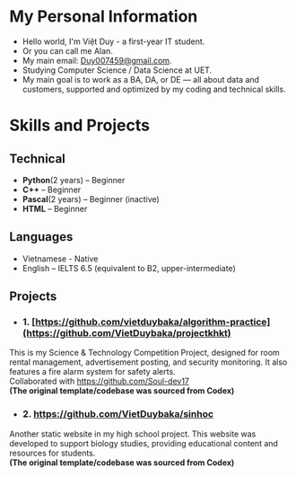 
# My Personal Information
- Hello world, I'm Việt Duy - a first-year IT student.  
- Or you can call me Alan.  
- My main email: Duy007459@gmail.com.  
- Studying Computer Science / Data Science at UET.
- My main goal is to work as a BA, DA, or  DE — all about data and customers, supported and optimized by my coding and technical skills.
# Skills and Projects
## Technical 
- **Python**(2 years) – Beginner    
- **C++** – Beginner   
- **Pascal**(2 years) – Beginner (inactive)
- **HTML** – Beginner
## Languages 
- Vietnamese - Native
- English – IELTS 6.5 (equivalent to B2, upper-intermediate)
## Projects
- ### 1. [https://github.com/vietduybaka/algorithm-practice](https://github.com/VietDuybaka/projectkhkt)
This is my Science & Technology Competition Project, designed for room rental management, advertisement posting, and security monitoring. It also features a fire alarm system for safety alerts.<br>
Collaborated with https://github.com/Soul-dev17  
**(The original template/codebase was sourced from Codex)**
- ### 2. https://github.com/VietDuybaka/sinhoc
Another static website in my high school project. This website was developed to support biology studies, providing educational content and resources for students.   
**(The original template/codebase was sourced from Codex)**  








<!--
**VietDuybaka/VietDuybaka** is a ✨ _special_ ✨ repository because its `README.md` (this file) appears on your GitHub profile.

Here are some ideas to get you started:

- 🔭 I’m currently working on ...
- 🌱 I’m currently learning ...
- 👯 I’m looking to collaborate on ...
- 🤔 I’m looking for help with ...
- 💬 Ask me about ...
- 📫 How to reach me: ...
- 😄 Pronouns: ...
- ⚡ Fun fact: ...
-->
